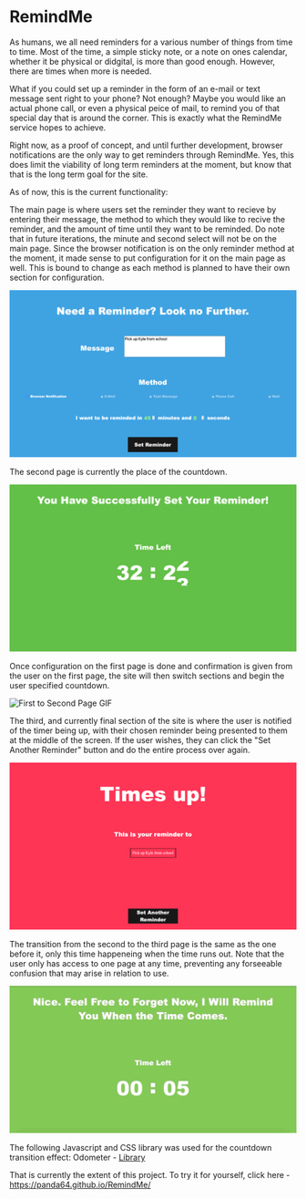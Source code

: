 # RemindMe
 
 As humans, we all need reminders for a various number of things from time to time. Most of the time, a simple sticky note, or a note on ones calendar, whether it be physical or didgital, is more than good enough. However, there are times when more is needed. 

 What if you could set up a reminder in the form of an e-mail or text message sent right to your phone? Not enough? Maybe you would like an actual phone call, or even a physical peice of mail, to remind you of that special day that is around the corner. This is exactly what the RemindMe service hopes to achieve. 

 Right now, as a proof of concept, and until further development, browser notifications are the only way to get reminders through RemindMe. Yes, this does limit the viability of long term reminders at the moment, but know that that is the long term goal for the site.

 As of now, this is the current functionality:

 The main page is where users set the reminder they want to recieve by entering their message, the method to which they would like to recive the reminder, and the amount of time until they want to be reminded. Do note that in future iterations, the minute and second select will not be on the main page. Since the browser notification is on the only reminder method at the moment, it made sense to put configuration for it on the main page as well. This is bound to change as each method is planned to have their own section for configuration.

 ![First Page Screenshot](static/resources/Pics_&_GIFS/First_Page.png)

 The second page is currently the place of the countdown.

 ![Second Page Screenshot](static/resources/Pics_&_GIFS/Second_Page.png)

 Once configuration on the first page is done and confirmation is given from the user on the first page, the site will then switch sections and begin the user specified countdown.

 ![First to Second Page GIF](static/resources/Pics_&_GIFS/RemindMeGif1.gif)

 The third, and currently final section of the site is where the user is notified of the timer being up, with their chosen reminder being presented to them at the middle of the screen. If the user wishes, they can click the "Set Another Reminder" button and do the entire process over again.

 ![Third Page Screenshot](static/resources/Pics_&_GIFS/Third_Page.png)

 The transition from the second to the third page is the same as the one before it, only this time happeneing when the time runs out. Note that the user only has access to one page at any time, preventing any forseeable confusion that may arise in relation to use.

 ![Second to Third Page GIF](static/resources/Pics_&_GIFS/RemindMeGif2.gif)


The following Javascript and CSS library was used for the countdown transition effect:
Odometer - [Library](https://github.hubspot.com/odometer/)

That is currently the extent of this project. To try it for yourself, click here - https://panda64.github.io/RemindMe/

